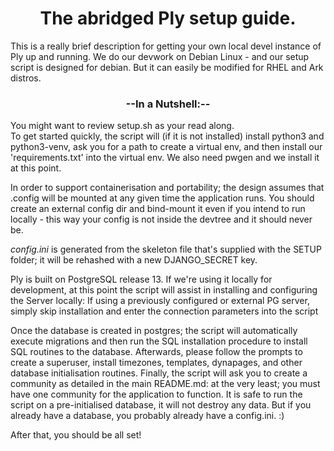 <div align="center">
  <h1>The abridged Ply setup guide.</h1>
</div>
<p>This is a really brief description for getting your own local devel instance of Ply up and running. We do our devwork on Debian Linux - and our setup script is designed for debian. But it can easily be modified for RHEL and Ark distros.</p>
<h3 align="center">--In a Nutshell:--</h3>
<p>
You might want to review setup.sh as your read along.<br/>To get started quickly, the script will (if it is not installed) install python3 and python3-venv, ask you for a path to create a virtual env, and then install our 'requirements.txt' into the virtual env. We also need pwgen and we install it at this point.
</p>
<p>
In order to support containerisation and portability; the design assumes that .config will be mounted at any given time the application runs. You should create an external config dir and bind-mount it even if you intend to run locally - this way your config is not inside the devtree and it should never be.
</p>
<p>
<em>config.ini</em> is generated from the skeleton file that's supplied with the SETUP folder; it will be rehashed with a new DJANGO_SECRET key.
</p>

<p>
Ply is built on PostgreSQL release 13. If we're using it locally for development, at this point the script will assist in installing and configuring the Server locally: If using a previously configured or external PG server, simply skip installation and enter the connection parameters into the script
</p>

<p>
Once the database is created in postgres; the script will automatically execute migrations and then run the SQL installation procedure to install SQL routines to the database. Afterwards, please follow the prompts to create a superuser, install timezones, templates, dynapages, and other database initialisation routines.
Finally, the script will ask you to create a community as detailed in the main README.md: at the very least; you must have one community for the application to function.
It is safe to run the script on a pre-initialised database, it will not destroy any data.  But if you already have a database, you probably already have a config.ini. :)
</p>

<p>After that, you should be all set!</p>
